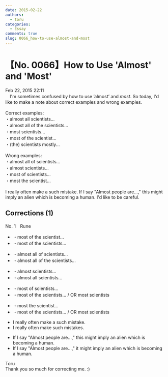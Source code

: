 ```yaml
---
date: 2015-02-22
authors:
  - toru
categories:
  - Essay
comments: true
slug: 0066_how-to-use-almost-and-most
---
```


# 【No. 0066】How to Use 'Almost' and 'Most'
<div class="date">Feb 22, 2015 22:11</div>
<div id="post"><div id="body_show_ori">
　I'm sometimes confused by how to use ’almost’ and <em>most</em>. So today, I'd like to make a note about correct examples and wrong examples.<br/><br/>Correct examples:<br/>・almost all scientists...<br/>・almost all of the scientists...<br/>・most scientists...<br/>・most of the scientist...<br/>・(the) scientists mostly...<br/><br/> Wrong examples:<br/>・almost all of scientists...<br/>・almost scientists...<br/>・most of scientists...<br/>・most the scientist...<br/><br/>I really often make a such mistake. If I say "Almost people are...," this might imply an alien which is becoming a human. I'd like to be careful.<br/>
</div></div>

<!-- more -->


## Corrections (1)
<div id="block"><div class="first_name"> No. 1　<span class="just_name">Rune</span></div><div id="block2">
<ul class="correction_field">
<li class="incorrect">・most of the scientist...</li>
<li class="corrected correct">
・most of the scientist<span class="f_blue">s</span>...
</li>
</ul>
<ul class="correction_field">
<li class="incorrect">・almost all of scientists...</li>
<li class="corrected correct">
・almost all of the scientists...
</li>
</ul>
<ul class="correction_field">
<li class="incorrect">・almost scientists...</li>
<li class="corrected correct">
・almost all scientists...
</li>
</ul>
<ul class="correction_field">
<li class="incorrect">・most of scientists...</li>
<li class="corrected correct">
・most of the scientists... / OR most scientists 
</li>
</ul>
<ul class="correction_field">
<li class="incorrect">・most the scientist...</li>
<li class="corrected correct">
・most of the scientists... / OR most scientists
</li>
</ul>
<ul class="correction_field">
<li class="incorrect">I really often make a such mistake.</li>
<li class="corrected correct">
I really often make such mistakes.
</li>
</ul>
<ul class="correction_field">
<li class="incorrect">If I say "Almost people are...," this might imply an alien which is becoming a human.</li>
<li class="corrected correct">
If I say "Almost people are...," it might imply an alien which is becoming a human.
</li>
</ul>
</div><div class="name"><span class="just_name">Toru</span><br>
Thank you so much for correcting me. :)
</div>
</div>
